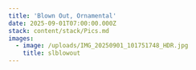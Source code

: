 ```yaml
---
title: 'Blown Out, Ornamental'
date: 2025-09-01T07:00:00.000Z
stack: content/stack/Pics.md
images:
  - image: /uploads/IMG_20250901_101751748_HDR.jpg
    title: slblowout
---
```


